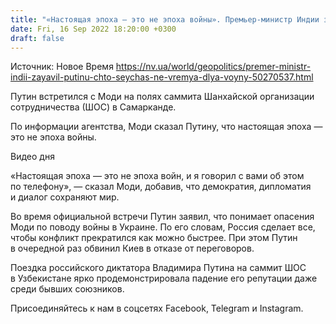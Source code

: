 ```yaml
---
title: "«Настоящая эпоха — это не эпоха войны». Премьер-министр Индии заявил Путину, что сейчас не время для войны"
date: Fri, 16 Sep 2022 18:20:00 +0300
draft: false
---
```

Источник: Новое Время https://nv.ua/world/geopolitics/premer-ministr-indii-zayavil-putinu-chto-seychas-ne-vremya-dlya-voyny-50270537.html


 Путин встретился с Моди на полях саммита Шанхайской организации сотрудничества (ШОС) в Самарканде.

По информации агентства, Моди сказал Путину, что настоящая эпоха — это не эпоха войны.

 Видео дня   

«Настоящая эпоха — это не эпоха войн, и я говорил с вами об этом по телефону», — сказал Моди, добавив, что демократия, дипломатия и диалог сохраняют мир.

Во время официальной встречи Путин заявил, что понимает опасения Моди по поводу войны в Украине. По его словам, Россия сделает все, чтобы конфликт прекратился как можно быстрее. При этом Путин в очередной раз обвинил Киев в отказе от переговоров.

Поездка российского диктатора Владимира Путина на саммит ШОС в Узбекистане ярко продемонстрировала падение его репутации даже среди бывших союзников.

Присоединяйтесь к нам в соцсетях Facebook, Telegram и Instagram.
